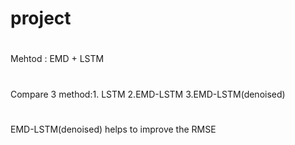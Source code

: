 # project

#
Mehtod : EMD + LSTM

#
Compare 3 method:1. LSTM 2.EMD-LSTM 3.EMD-LSTM(denoised)

#
EMD-LSTM(denoised) helps to improve the RMSE
